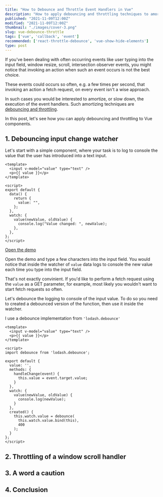 ```yaml
---
title: "How to Debounce and Throttle Event Handlers in Vue"
description: "How to apply debouncing and throttling techniques to amortize the execution of event handlers in Vue"
published: "2021-11-09T12:00Z"
modified: "2021-11-09T12:00Z"
thumbnail: "./images/cover-3.png"
slug: vue-debounce-throttle
tags: ['vue', 'callback', 'event']
recommended: ['react-throttle-debounce', 'vue-show-hide-elements']
type: post
---
```


If you've been dealing with often occurring events like user typing into the input field, window resize, scroll, intersection observer events, you might notice that invoking an action when such an event occurs is not the best choice.  

These events could occurs so often, e.g. a few times per second, that invoking an action a fetch request, on every event isn't a wise approach.  

In such cases you would be interested to amortize, or slow down, the execution of the event handlers. Such amortizing techniques are [debouncing and throttling](https://css-tricks.com/debouncing-throttling-explained-examples/).  

In this post, let's see how you can apply debouncing and throttling to Vue components.  

## 1. Debouncing input change watcher

Let's start with a simple component, where your task is to log to console the value that the user has introduced into a text input.  

```vue
<template>
  <input v-model="value" type="text" />
  <p>{{ value }}</p>
</template>

<script>
export default {
  data() {
    return {
      value: "",
    };
  },
  watch: {
    value(newValue, oldValue) {
      console.log("Value changed: ", newValue);
    },
  },
};
</script>
```

[Open the demo](https://codesandbox.io/s/vue-input-szgn1?file=/src/App.vue)

Open the demo and type a few characters into the input field. You would notice that inside the watcher of `value` data logs to console the new value each time you type into the input field.  

That's not exactly convinient. If you'd like to perform a fetch request using the `value` as a GET parameter, for example, most likely you wouldn't want to start fetch requests so often.  

Let's debounce the logging to console of the input value. To do so you need to created a debounced version of the function, then use it inside the watcher. 

I use a debounce implementation from `'lodash.debounce'`

```vue
<template>
  <input v-model="value" type="text" />
  <p>{{ value }}</p>
</template>

<script>
import debounce from 'lodash.debounce';

export default {
  value: '',
  methods: {
    handleChange(event) {
      this.value = event.target.value;
    }
  },
  watch: {
    value(newValue, oldValue) {
      console.log(newValue);
    }
  },
  created() {
    this.watch.value = debounce(
      this.watch.value.bind(this),
      400
    );
  }
};
</script>
```

## 2. Throttling of a window scroll handler

## 3. A word a caution

## 4. Conclusion
